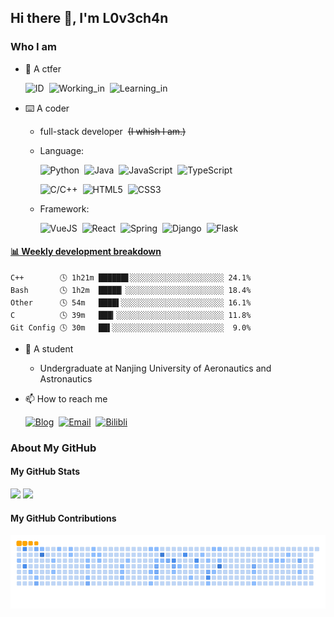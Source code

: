 ## Hi there 👋, I'm L0v3ch4n

### Who I am

- 🚩 A ctfer

  ![ID](https://img.shields.io/badge/ID-L0v3ch4n-blue)&nbsp;&nbsp;![Working_in](https://img.shields.io/badge/Working_in-Crypto-green)&nbsp;&nbsp;![Learning_in](https://img.shields.io/badge/Learning_in-AI-pink)

- ⌨️ A coder
  - full-stack developer&nbsp;&nbsp;~~(I whish I am.)~~
  - Language:

    ![Python](https://img.shields.io/badge/Main-Python-blue?logo=Python)&nbsp;&nbsp;![Java](https://img.shields.io/badge/Main-Java-orange?logo=Java)&nbsp;&nbsp;![JavaScript](https://img.shields.io/badge/Main-JavaScript-yellow?logo=JavaScript)&nbsp;&nbsp;![TypeScript](https://img.shields.io/badge/Main-TypeScript-00599C?logo=TypeScript)

    ![C/C++](https://img.shields.io/badge/Other-C%2FC%2B%2B-blue?logo=C)&nbsp;&nbsp;![HTML5](https://img.shields.io/badge/Other-HTML5-E34F26?logo=HTML5)&nbsp;&nbsp;![CSS3](https://img.shields.io/badge/Other-CSS3-1572B6?logo=CSS3)

  - Framework:

    ![VueJS](https://img.shields.io/badge/Vue.js-35495e.svg?logo=vue.js&logoColor=4FC08D)&nbsp;&nbsp;![React](https://img.shields.io/badge/React-20232a.svg?logo=react&logoColor=61DAFB)&nbsp;&nbsp;![Spring](https://img.shields.io/badge/Spring-6DB33F.svg?logo=spring&logoColor=white)&nbsp;&nbsp;![Django](https://img.shields.io/badge/Django-092E20.svg?logo=django&logoColor=white)&nbsp;&nbsp;![Flask](https://img.shields.io/badge/Flask-000.svg?logo=flask&logoColor=white)

<!-- Waka Box -->
  <!-- waka-box start -->
#### <a href="https://gist.github.com/4a7eb433b1567bd06dc5d33eaeb5cde9" target="_blank">📊 Weekly development breakdown</a>
```text
C++        🕓 1h21m ██████▋░░░░░░░░░░░░░░░░░░░░░ 24.1%
Bash       🕓 1h2m  █████▏░░░░░░░░░░░░░░░░░░░░░░ 18.4%
Other      🕓 54m   ████▌░░░░░░░░░░░░░░░░░░░░░░░ 16.1%
C          🕓 39m   ███▎░░░░░░░░░░░░░░░░░░░░░░░░ 11.8%
Git Config 🕓 30m   ██▌░░░░░░░░░░░░░░░░░░░░░░░░░  9.0%
```
<!-- Powered by https://github.com/YouEclipse/waka-box-go . -->
<!-- waka-box end -->

- 📖 A student
  - Undergraduate at Nanjing University of Aeronautics and Astronautics

- 📫 How to reach me

  [![Blog](https://img.shields.io/badge/Blog-black?logo=RSS)](https://blog.l0v3ch4n.top)&nbsp;&nbsp;[![Email](https://img.shields.io/badge/Gmail-D14836?logo=gmail&logoColor=white)](mailto:lovechan@nuaa.edu.cn)&nbsp;&nbsp;[![Bilibli](https://img.shields.io/badge/Bilibili-FB7299?logo=Bilibili)](https://b23.tv/1Y5XwJk)

### About My GitHub

#### My GitHub Stats
<!-- GitHub stats -->
<picture>
  <source
    srcset="https://github-readme-stats.vercel.app/api?username=Cuber-Wei&show_icons=true&hide_border=true&line_height=24&theme=dark&t=1"
    media="(prefers-color-scheme: dark)"
  />
  <img src="https://github-readme-stats.vercel.app/api?username=Cuber-Wei&show_icons=true&hide_border=true&line_height=24&t=1" />
</picture>
<picture>
  <source
    srcset="https://github-readme-stats.vercel.app/api/top-langs/?username=Cuber-Wei&layout=compact&hide_border=true&langs_count=8&theme=dark"
    media="(prefers-color-scheme: dark)"
  />
  <img src="https://github-readme-stats.vercel.app/api/top-langs/?username=Cuber-Wei&layout=compact&hide_border=true&langs_count=8" />
</picture>

#### My GitHub Contributions
<!-- GitHub snk -->
<picture>
  <source media="(prefers-color-scheme: dark)" srcset="https://raw.githubusercontent.com/Cuber-Wei/Cuber-Wei/output/github-snake-dark.svg" />
  <source media="(prefers-color-scheme: light)" srcset="https://raw.githubusercontent.com/Cuber-Wei/Cuber-Wei/output/ocean.gif" />
  <img alt="github-snake" src="https://raw.githubusercontent.com/Cuber-Wei/Cuber-Wei/output/ocean.gif" />
</picture>
